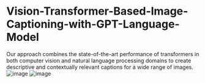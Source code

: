 # Vision-Transformer-Based-Image-Captioning-with-GPT-Language-Model
Our approach combines the state-of-the-art performance of transformers in both computer vision and natural language processing domains to create descriptive and contextually relevant captions for a wide range of images.
![image](https://github.com/user-attachments/assets/2904d6f6-3ff4-4a88-8605-dc9ce7b0fa74)
![image](https://github.com/user-attachments/assets/5477bc90-1a2e-40d4-acd7-661f1c2aa36c)
